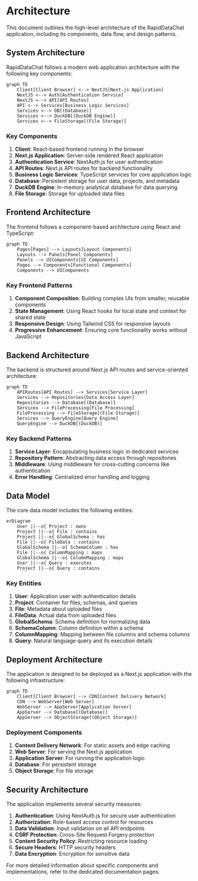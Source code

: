# Architecture

This document outlines the high-level architecture of the RapidDataChat application, including its components, data flow, and design patterns.

## System Architecture

RapidDataChat follows a modern web application architecture with the following key components:

```mermaid
graph TD
    Client[Client Browser] <--> NextJS[Next.js Application]
    NextJS <--> Auth[Authentication Service]
    NextJS <--> API[API Routes]
    API <--> Services[Business Logic Services]
    Services <--> DB[(Database)]
    Services <--> DuckDB[(DuckDB Engine)]
    Services <--> FileStorage[(File Storage)]
```

### Key Components

1. **Client**: React-based frontend running in the browser
2. **Next.js Application**: Server-side rendered React application
3. **Authentication Service**: NextAuth.js for user authentication
4. **API Routes**: Next.js API routes for backend functionality
5. **Business Logic Services**: TypeScript services for core application logic
6. **Database**: Persistent storage for user data, projects, and metadata
7. **DuckDB Engine**: In-memory analytical database for data querying
8. **File Storage**: Storage for uploaded data files

## Frontend Architecture

The frontend follows a component-based architecture using React and TypeScript:

```mermaid
graph TD
    Pages[Pages] --> Layouts[Layout Components]
    Layouts --> Panels[Panel Components]
    Panels --> UIComponents[UI Components]
    Pages --> Components[Functional Components]
    Components --> UIComponents
```

### Key Frontend Patterns

1. **Component Composition**: Building complex UIs from smaller, reusable components
2. **State Management**: Using React hooks for local state and context for shared state
3. **Responsive Design**: Using Tailwind CSS for responsive layouts
4. **Progressive Enhancement**: Ensuring core functionality works without JavaScript

## Backend Architecture

The backend is structured around Next.js API routes and service-oriented architecture:

```mermaid
graph TD
    APIRoutes[API Routes] --> Services[Service Layer]
    Services --> Repositories[Data Access Layer]
    Repositories --> Database[(Database)]
    Services --> FileProcessing[File Processing]
    FileProcessing --> FileStorage[(File Storage)]
    Services --> QueryEngine[Query Engine]
    QueryEngine --> DuckDB[(DuckDB)]
```

### Key Backend Patterns

1. **Service Layer**: Encapsulating business logic in dedicated services
2. **Repository Pattern**: Abstracting data access through repositories
3. **Middleware**: Using middleware for cross-cutting concerns like authentication
4. **Error Handling**: Centralized error handling and logging

## Data Model

The core data model includes the following entities:

```mermaid
erDiagram
    User ||--o{ Project : owns
    Project ||--o{ File : contains
    Project ||--o{ GlobalSchema : has
    File ||--o{ FileData : contains
    GlobalSchema ||--o{ SchemaColumn : has
    File ||--o{ ColumnMapping : maps
    GlobalSchema ||--o{ ColumnMapping : maps
    User ||--o{ Query : executes
    Project ||--o{ Query : contains
```

### Key Entities

1. **User**: Application user with authentication details
2. **Project**: Container for files, schemas, and queries
3. **File**: Metadata about uploaded files
4. **FileData**: Actual data from uploaded files
5. **GlobalSchema**: Schema definition for normalizing data
6. **SchemaColumn**: Column definition within a schema
7. **ColumnMapping**: Mapping between file columns and schema columns
8. **Query**: Natural language query and its execution details

## Deployment Architecture

The application is designed to be deployed as a Next.js application with the following infrastructure:

```mermaid
graph TD
    Client[Client Browser] --> CDN[Content Delivery Network]
    CDN --> WebServer[Web Server]
    WebServer --> AppServer[Application Server]
    AppServer --> Database[(Database)]
    AppServer --> ObjectStorage[(Object Storage)]
```

### Deployment Components

1. **Content Delivery Network**: For static assets and edge caching
2. **Web Server**: For serving the Next.js application
3. **Application Server**: For running the application logic
4. **Database**: For persistent storage
5. **Object Storage**: For file storage

## Security Architecture

The application implements several security measures:

1. **Authentication**: Using NextAuth.js for secure user authentication
2. **Authorization**: Role-based access control for resources
3. **Data Validation**: Input validation on all API endpoints
4. **CSRF Protection**: Cross-Site Request Forgery protection
5. **Content Security Policy**: Restricting resource loading
6. **Secure Headers**: HTTP security headers
7. **Data Encryption**: Encryption for sensitive data

For more detailed information about specific components and implementations, refer to the dedicated documentation pages.
